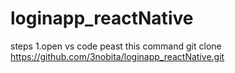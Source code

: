 # loginapp_reactNative
steps
1.open vs code peast this command 
git clone https://github.com/3nobita/loginapp_reactNative.git
